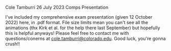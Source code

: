Cole Tamburri
26 July 2023
Comps Presentation

I've included my comprehensive exam presentation (given 12 October 2022) here, in .pdf format. File size limits mean you can't see all the animations (thx Kirk et al. for the help there last September) but hopefully this is helpful anyways!  Please feel free to contact me with questions/conerns at cole.tamburri@colorado.edu.  Good luck, you're gonna crush!!
